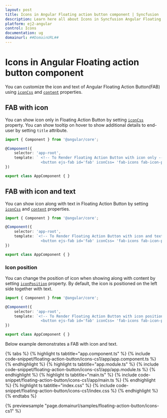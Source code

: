 ```yaml
---
layout: post
title: Icons in Angular Floating action button component | Syncfusion
description: Learn here all about Icons in Syncfusion Angular Floating action button component of Syncfusion Essential JS 2 and more.
platform: ej2-angular
control: Icons 
documentation: ug
domainurl: ##DomainURL##
---
```


# Icons in Angular Floating action button component

You can customize the icon and text of Angular Floating Action Button(FAB) using [`iconCss`](https://ej2.syncfusion.com/angular/documentation/api/floating-action-button/fab/#iconcss) and [`content`](https://ej2.syncfusion.com/angular/documentation/api/floating-action-button/fab/#content) properties.

## FAB with icon

You can show icon only in Floating Action Button by setting [`iconCss`](https://ej2.syncfusion.com/angular/documentation/api/floating-action-button/fab/#iconcss) property. You can show tooltip on hover to show additional details to end-user by setting `title` attribute.

```typescript
import { Component } from '@angular/core';

@Component({
    selector: 'app-root',
    template: ` <!-- To Render Floating Action Button with icon only -->
                <button ejs-fab id='fab' iconCss= 'fab-icons fab-icon-people'></button>`
})

export class AppComponent { }
```

## FAB with icon and text

You can show icon along with text in Floating Action Button by setting [`iconCss`](https://ej2.syncfusion.com/angular/documentation/api/floating-action-button/fab/#iconcss) and [`content`](https://ej2.syncfusion.com/angular/documentation/api/floating-action-button/fab/#content) properties.

```typescript
import { Component } from '@angular/core';

@Component({
    selector: 'app-root',
    template: `<!-- To Render Floating Action Button with icon and text -->
                <button ejs-fab id='fab' iconCss= 'fab-icons fab-icon-people' content= 'Contacts'></button>`
})

export class AppComponent { }
```

### Icon position

You can change the position of icon when showing along with content by setting [`iconPosition`](https://ej2.syncfusion.com/angular/documentation/api/floating-action-button/fab/#iconposition) property. By default, the icon is positioned on the left side together with text.

```typescript
import { Component } from '@angular/core';

@Component({
    selector: 'app-root',
    template: `<!-- To Render Floating Action Button with icon position -->
                <button ejs-fab id='fab' iconCss= 'fab-icons fab-icon-people' content= 'Contacts' iconPosition= 'Right'></button>`
})

export class AppComponent { }
```

Below example demonstrates a FAB with icon and text.

{% tabs %}
{% highlight ts tabtitle="app.component.ts" %}
{% include code-snippet/floating-action-button/icons-cs1/app/app.component.ts %}
{% endhighlight %}
{% highlight ts tabtitle="app.module.ts" %}
{% include code-snippet/floating-action-button/icons-cs1/app/app.module.ts %}
{% endhighlight %}
{% highlight ts tabtitle="main.ts" %}
{% include code-snippet/floating-action-button/icons-cs1/app/main.ts %}
{% endhighlight %}
{% highlight ts tabtitle="index.css" %}
{% include code-snippet/floating-action-button/icons-cs1/index.css %}
{% endhighlight %}
{% endtabs %}
  
{% previewsample "page.domainurl/samples/floating-action-button/icons-cs1" %}
